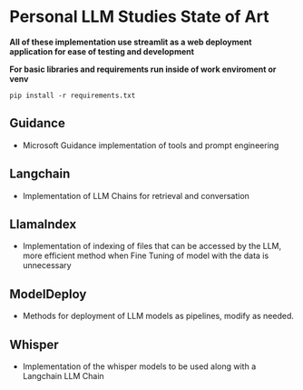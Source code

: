 # Personal LLM Studies State of Art

**All of these implementation use streamlit as a web deployment application for ease of testing and development**

  **For basic libraries and requirements run inside of work enviroment or venv**
  ``` 
  pip install -r requirements.txt
  ```
  

## Guidance
- Microsoft Guidance implementation of tools and prompt engineering

## Langchain
- Implementation of LLM Chains for retrieval and conversation

## LlamaIndex
- Implementation of indexing of files that can be accessed by the LLM, more efficient method when Fine Tuning of model with the data is unnecessary

## ModelDeploy
- Methods for deployment of LLM models as pipelines, modify as needed.

## Whisper
- Implementation of the whisper models to be used along with a Langchain LLM Chain
